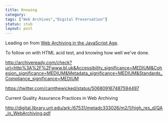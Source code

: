 ```yaml
---
title: Knowing
category: 
tags: ["Web Archives","Digital Preservation"]
status: stub
layout: post
---
```


Leading on from <a href="{{ site.baseurl }}{% post_url 2014-08-11-web-archiving-in-the-javascript-age %}">Web Archiving in the JavaScript Age</a>.

To follow on with HTML acid test, and knowing how well we've done.

http://archiveready.com/check?url=http%3A%2F%2Fwww.bl.uk&Accessibility_significance=MEDIUM&Cohesion_significance=MEDIUM&Metadata_significance=MEDIUM&Standards_Compliance_significance=MEDIUM

https://twitter.com/camthewicked/status/506809167487594497

Current Quality Assurance Practices in Web Archiving

http://digital.library.unt.edu/ark:/67531/metadc333026/m2/1/high_res_d/QA_in_WebArchiving.pdf